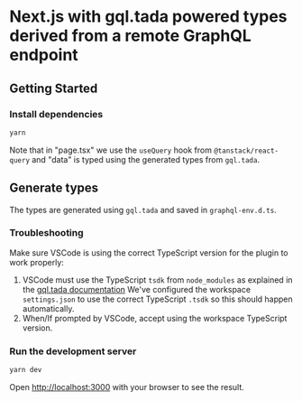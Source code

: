 # Next.js with gql.tada powered types derived from a remote GraphQL endpoint

## Getting Started

### Install dependencies

```bash
yarn
```

Note that in "page.tsx" we use the `useQuery` hook from `@tanstack/react-query` and "data" is typed using the generated types from `gql.tada`.

## Generate types

The types are generated using `gql.tada` and saved in `graphql-env.d.ts`.

### Troubleshooting

Make sure VSCode is using the correct TypeScript version for the plugin to work properly:

1. VSCode must use the TypeScript `tsdk` from `node_modules` as explained in the [gql.tada documentation](https://gql-tada.0no.co/get-started/installation#vscode-setup) We've configured the workspace `settings.json` to use the correct TypeScript `.tsdk` so this should happen automatically.
2. When/If prompted by VSCode, accept using the workspace TypeScript version.

### Run the development server

```bash
yarn dev
```

Open [http://localhost:3000](http://localhost:3000) with your browser to see the result.
